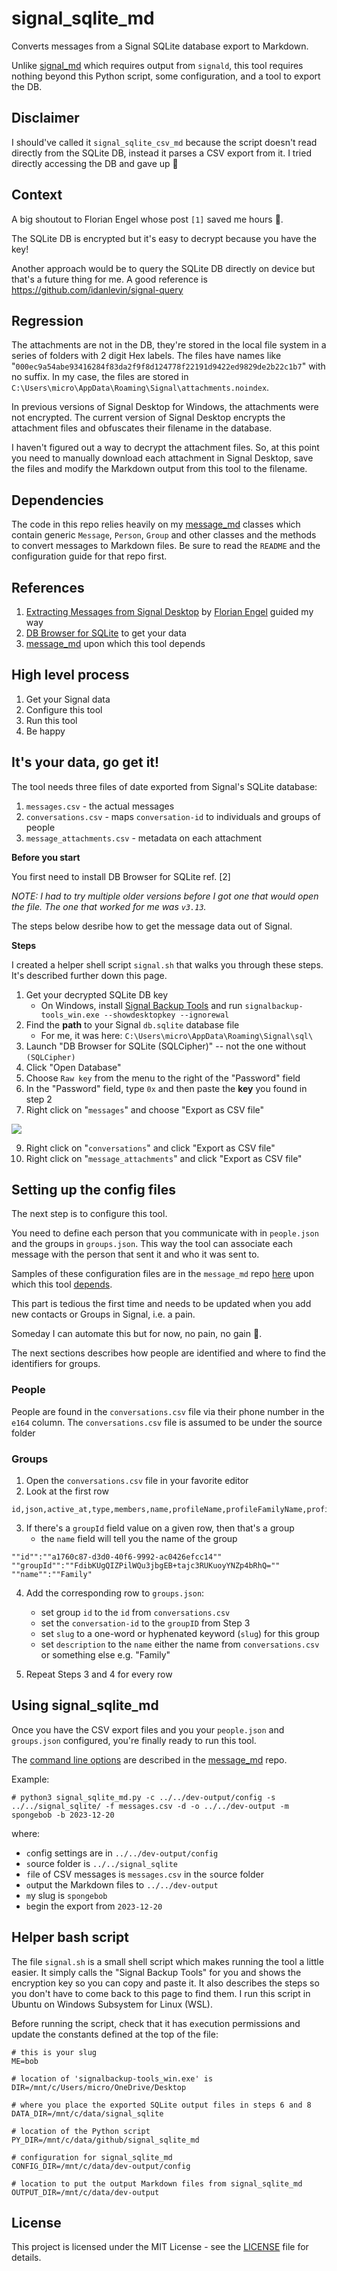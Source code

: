 # signal_sqlite_md

Converts messages from a Signal SQLite database export to Markdown.

Unlike [signal_md](https://github.com/thephm/signal_md) which requires output from `signald`, this tool requires nothing beyond this Python script, some configuration, and a tool to export the DB.

## Disclaimer

I should've called it `signal_sqlite_csv_md` because the script doesn't read directly from the SQLite DB, instead it parses a CSV export from it. I tried directly accessing the DB and gave up 🤣

## Context

A big shoutout to Florian Engel whose post `[1]` saved me hours 🤗.

The SQLite DB is encrypted but it's easy to decrypt because you have the key! 

Another approach would be to query the SQLite DB directly on device but that's a future thing for me. A good reference is https://github.com/idanlevin/signal-query

## Regression

The attachments are not in the DB, they're stored in the local file system in a series of folders with 2 digit Hex labels. The files have names like "`000ec9a54abe93416284f83da2f9f8d124778f22191d9422ed9829de2b22c1b7`" with no suffix. In my case, the files are stored in `C:\Users\micro\AppData\Roaming\Signal\attachments.noindex`.

In previous versions of Signal Desktop for Windows, the attachments were not encrypted. The current version of Signal Desktop encrypts the attachment files and obfuscates their filename in the database. 

I haven't figured out a way to decrypt the attachment files. So, at this point you need to manually download each attachment in Signal Desktop, save the files and modify the Markdown output from this tool to the filename.

## Dependencies

The code in this repo relies heavily on my [message_md](https://github.com/thephm/message_md) classes which contain generic `Message`, `Person`, `Group` and other classes and the methods to convert messages to Markdown files. Be sure to read the `README` and the configuration guide for that repo first. 

## References

1. [Extracting Messages from Signal Desktop](https://www.tc3.dev/posts/2021-11-02-extract-messages-from-signal/) by [Florian Engel](https://www.linkedin.com/in/engelflorian) guided my way
2. [DB Browser for SQLite](https://sqlitebrowser.org/dl/) to get your data
3. [message_md](https://github.com/thephm/message_md) upon which this tool depends

## High level process

1. Get your Signal data
2. Configure this tool
3. Run this tool
4. Be happy

## It's your data, go get it!

The tool needs three files of date exported from Signal's SQLite database:

1. `messages.csv` - the actual messages
2. `conversations.csv`  - maps `conversation-id` to individuals and groups of people
3. `message_attachments.csv` - metadata on each attachment

**Before you start**

You first need to install DB Browser for SQLite ref. [2]

*NOTE: I had to try multiple older versions before I got one that would open the file. The one that worked for me was `v3.13`.*

The steps below desribe how to get the message data out of Signal.

**Steps**

I created a helper shell script `signal.sh` that walks you through these steps. It's described further down this page.

1. Get your decrypted SQLite DB key
    - On Windows, install [Signal Backup Tools](https://github.com/bepaald/signalbackup-tools) and run `signalbackup-tools_win.exe --showdesktopkey --ignorewal`
4. Find the **path** to your Signal `db.sqlite` database file
    - For me, it was here: `C:\Users\micro\AppData\Roaming\Signal\sql\`
5. Launch "DB Browser for SQLite (SQLCipher)" -- not the one without `(SQLCipher)`
6. Click "Open Database"
7. Choose `Raw key` from the menu to the right of the "Password" field
8. In the "Password" field, type `0x` and then paste the **key** you found in step 2
9. Right click on "`messages`" and choose "Export as CSV file"

![](media/dbbrowser_export_messages.png)

9. Right click on "`conversations`" and click "Export as CSV file"
10. Right click on "`message_attachments`" and click "Export as CSV file"

## Setting up the config files

The next step is to configure this tool. 

You need to define each person that you communicate with in `people.json` and the groups in `groups.json`. This way the tool can associate each message with the person that sent it and who it was sent to.

Samples of these configuration files are in the `message_md` repo [here](https://github.com/thephm/message_md/tree/main/config) upon which this tool [depends](#dependencies).

This part is tedious the first time and needs to be updated when you add new contacts or Groups in Signal, i.e. a pain.

Someday I can automate this but for now, no pain, no gain 🙂. 

The next sections describes how people are identified and where to find the identifiers for groups. 

### People

People are found in the `conversations.csv` file via their phone number in the `e164` column. The `conversations.csv` file is assumed to be under the source folder 

### Groups

1. Open the `conversations.csv` file in your favorite editor
2. Look at the first row

```
id,json,active_at,type,members,name,profileName,profileFamilyName,profileFullName,e164,serviceId,groupId,profileLastFetchedAt
```

3. If there's a `groupId` field value on a given row, then that's a group
    - the `name` field will tell you the name of the group

```
""id"":""a1760c87-d3d0-40f6-9992-ac0426efcc14""
""groupId"":""FdibKUgQIZPilWQu3jbgEB+tajc3RUKuoyYNZp4bRhQ=""
""name"":""Family"
```

4. Add the corresponding row to `groups.json`:
    - set group `id` to the `id` from `conversations.csv`
    - set the `conversation-id` to the `groupID` from  Step 3
    - set `slug` to a one-word or hyphenated keyword (`slug`) for this group 
    - set `description` to the `name` either the name from `conversations.csv` or something else e.g. "Family"
     
4. Repeat Steps 3 and 4 for every row

## Using signal_sqlite_md

Once you have the CSV export files and you your `people.json` and `groups.json` configured, you're finally ready to run this tool.

The [command line options](https://github.com/thephm/message_md#command-line-options) are described in the [message_md](https://github.com/thephm/message_md) repo.

Example:

```
# python3 signal_sqlite_md.py -c ../../dev-output/config -s ../../signal_sqlite/ -f messages.csv -d -o ../../dev-output -m spongebob -b 2023-12-20
```

where: 

- `c`onfig settings are in `../../dev-output/config`
- `s`ource folder is `../../signal_sqlite`
- `f`ile of CSV messages is `messages.csv` in the `s`ource folder
- `o`utput the Markdown files to `../../dev-output`
- `m`y slug is `spongebob`
- `b`egin the export from `2023-12-20`

## Helper bash script

The file `signal.sh` is a small shell script which makes running the tool a little easier. It simply calls the "Signal Backup Tools" for you and shows the encryption key so you can copy and paste it. It also describes the steps so you don't have to come back to this page to find them. I run this script in Ubuntu on Windows Subsystem for Linux (WSL). 

Before running the script, check that it has e`x`ecution permissions and update the constants defined at the top of the file:

```
# this is your slug
ME=bob

# location of 'signalbackup-tools_win.exe' is
DIR=/mnt/c/Users/micro/OneDrive/Desktop

# where you place the exported SQLite output files in steps 6 and 8
DATA_DIR=/mnt/c/data/signal_sqlite

# location of the Python script
PY_DIR=/mnt/c/data/github/signal_sqlite_md

# configuration for signal_sqlite_md
CONFIG_DIR=/mnt/c/data/dev-output/config

# location to put the output Markdown files from signal_sqlite_md
OUTPUT_DIR=/mnt/c/data/dev-output
```

## License

This project is licensed under the MIT License - see the [LICENSE](LICENSE.md) file for details.